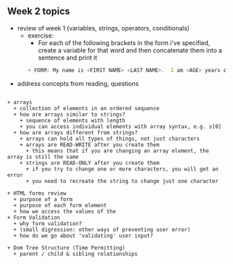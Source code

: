 ## Week 2 topics
+ review of week 1 (variables, strings, operators, conditionals)
  + exercise: 
    + For each of the following brackets in the form i've specified, create a variable for that word and then concatenate them into a sentence and print it
    ```javascript
    + FORM: My name is <FIRST NAME> <LAST NAME>.  I am <AGE> years old.  My favorite thing to do is <FAVORITE THING>.
+ address concepts from reading, questions
```

+ arrays
  + collection of elements in an ordered sequence
  + how are arrays similar to strings?
    + sequence of elements with length
    + you can access individual elements with array syntax, e.g. s[0]
  + how are arrays different from strings?
    + arrays can hold all types of things, not just characters 
    + arrays are READ-WRITE after you create them
      + this means that if you are changing an array element, the array is still the same
    + strings are READ-ONLY after you create them
      + if you try to change one or more characters, you will get an error
      + you need to recreate the string to change just one character
  
+ HTML forms review
  + purpose of a form
  + purpose of each form element
  + how we access the values of the 
+ Form Validation
  + why form validation?
  + (small digression: other ways of preventing user error)
  + how do we go about 'validating' user input?
  
+ Dom Tree Structure (Time Permitting)
  + parent / child & sibling relationships
